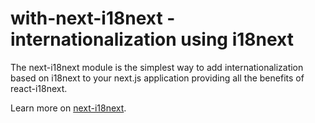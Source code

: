 # with-next-i18next - internationalization using i18next

The next-i18next module is the simplest way to add internationalization based on i18next to your next.js application providing all the benefits of react-i18next.

Learn more on [next-i18next](https://github.com/isaachinman/next-i18next/tree/master/examples/simple).
